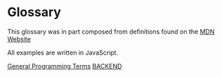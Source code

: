 # Glossary

This glossary was in part composed from definitions found on the [MDN Website](https://developer.mozilla.org/en-US/docs/Glossary)

All examples are written in JavaScript.

[General Programming Terms](./GENERAL.md)
[BACKEND](./BACKEND.md)
